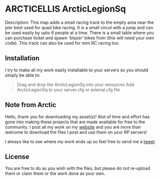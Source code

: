 # ARCTICELLIS ArcticLegionSq 

Description: 
This map adds a small racing track to the empty area near the pier best used for quad bike
racing. It is a small circut with a jump and can be used easily by upto 6 people at a
time. There is a small table where you can purchase ticket and spawn 'blazer' bikes from
(this will need your own code). This track can also be used for mini RC racing too.

## Installation

I try to make all my work easily installable to your servers so you should simply be able to:

> Drag and drop the ArcticLegionSq into your resources
> Add ArcticLegionSq to your server.cfg or extenal.cfg file


## Note from Arctic

Hello, thank you for downloading my asset(s)! Alot of time and effort has gone into making these projects that are made available for free to the community. I post all my work on my [website](https://arcticellis.uk) and you are more than welcome to download the files I post and use them on your RP servers! 

I always like to see where my work ends up so feel free to send me a [tweet](https://twitter.com/ArcticEllis)

## License

You are free to do as you wish with the files, but please do not re-upload them or claim them or the work done as your own.

